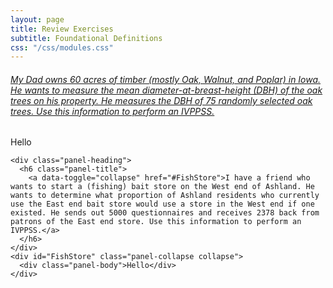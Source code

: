 ```yaml
---
layout: page
title: Review Exercises
subtitle: Foundational Definitions
css: "/css/modules.css"
---
```


<div class="panel-group">
  <div class="panel panel-default">
    <div class="panel-heading">
      <h6 class="panel-title">
        <a data-toggle="collapse" href="#IVPPSSDad">My Dad owns 60 acres of timber (mostly Oak, Walnut, and Poplar) in Iowa. He wants to measure the mean diameter-at-breast-height (DBH) of the oak trees on his property. He measures the DBH of 75 randomly selected oak trees. Use this information to perform an IVPPSS.</a>
      </h6>
    </div>
    <div id="IVPPSSDad" class="panel-collapse collapse">
      <div class="panel-body">Hello</div>
    </div>
    
    <div class="panel-heading">
      <h6 class="panel-title">
        <a data-toggle="collapse" href="#FishStore">I have a friend who wants to start a (fishing) bait store on the West end of Ashland. He wants to determine what proportion of Ashland residents who currently use the East end bait store would use a store in the West end if one existed. He sends out 5000 questionnaires and receives 2378 back from patrons of the East end store. Use this information to perform an IVPPSS.</a>
      </h6>
    </div>
    <div id="FishStore" class="panel-collapse collapse">
      <div class="panel-body">Hello</div>
    </div>    
    
  </div>
</div>
